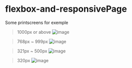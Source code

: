 ﻿# flexbox-and-responsivePage
 
Some printscreens for exemple


>1000px or above
![image](https://user-images.githubusercontent.com/109702318/188220804-ca852522-933a-40bd-9e9f-bdd302cc1ba6.png)

>768px ~ 999px
![image](https://user-images.githubusercontent.com/109702318/188221064-8cfa4c74-8cf8-4226-ac03-5d56532e7dad.png)

>321px ~ 500px
![image](https://user-images.githubusercontent.com/109702318/188221540-47ef50bf-662f-45c5-a049-d3438808c9a5.png)

>320px
![image](https://user-images.githubusercontent.com/109702318/188221329-f7d474af-92ca-4521-9e60-2e90fcd6ff18.png)
